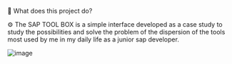 📂 What does this project do?

⚙️ The SAP TOOL BOX is a simple interface developed as a case study to study the possibilities and solve the problem of the dispersion of the tools most used by me in my daily life as a junior sap developer.

![image](https://github.com/user-attachments/assets/6b41662c-3206-41fc-a300-3250f2dd159c)
